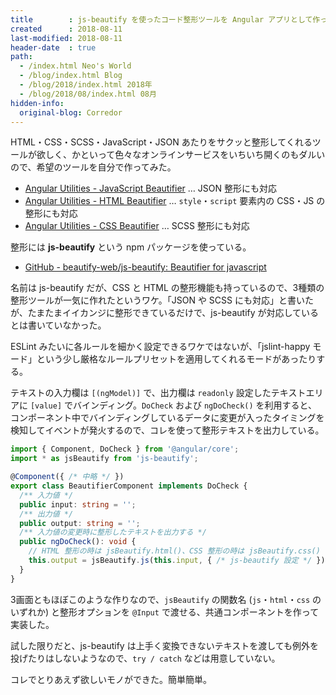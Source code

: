 ```yaml
---
title        : js-beautify を使ったコード整形ツールを Angular アプリとして作った
created      : 2018-08-11
last-modified: 2018-08-11
header-date  : true
path:
  - /index.html Neo's World
  - /blog/index.html Blog
  - /blog/2018/index.html 2018年
  - /blog/2018/08/index.html 08月
hidden-info:
  original-blog: Corredor
---
```


HTML・CSS・SCSS・JavaScript・JSON あたりをサクッと整形してくれるツールが欲しく、かといって色々なオンラインサービスをいちいち開くのもダルいので、希望のツールを自分で作ってみた。

- [Angular Utilities - JavaScript Beautifier](https://neos21.github.io/angular-utilities/beautifier/javascript) … JSON 整形にも対応
- [Angular Utilities - HTML Beautifier](https://neos21.github.io/angular-utilities/beautifier/html) … `style`・`script` 要素内の CSS・JS の整形にも対応
- [Angular Utilities - CSS Beautifier](https://neos21.github.io/angular-utilities/beautifier/css) … SCSS 整形にも対応

整形には __js-beautify__ という npm パッケージを使っている。

- [GitHub - beautify-web/js-beautify: Beautifier for javascript](https://github.com/beautify-web/js-beautify)

名前は js-beautify だが、CSS と HTML の整形機能も持っているので、3種類の整形ツールが一気に作れたというワケ。「JSON や SCSS にも対応」と書いたが、たまたまイイカンジに整形できているだけで、js-beautify が対応しているとは書いていなかった。

ESLint みたいに各ルールを細かく設定できるワケではないが、「jslint-happy モード」という少し厳格なルールプリセットを適用してくれるモードがあったりする。

テキストの入力欄は `[(ngModel)]` で、出力欄は `readonly` 設定したテキストエリアに `[value]` でバインディング。`DoCheck` および `ngDoCheck()` を利用すると、コンポーネント中でバインディングしているデータに変更が入ったタイミングを検知してイベントが発火するので、コレを使って整形テキストを出力している。

```typescript
import { Component, DoCheck } from '@angular/core';
import * as jsBeautify from 'js-beautify';

@Component({ /* 中略 */ })
export class BeautifierComponent implements DoCheck {
  /** 入力値 */
  public input: string = '';
  /** 出力値 */
  public output: string = '';
  /** 入力値の変更時に整形したテキストを出力する */
  public ngDoCheck(): void {
    // HTML 整形の時は jsBeautify.html()、CSS 整形の時は jsBeautify.css() を使う
    this.output = jsBeautify.js(this.input, { /* js-beautify 設定 */ });
  }
}
```

3画面ともほぼこのような作りなので、`jsBeautify` の関数名 (`js`・`html`・`css` のいずれか) と整形オプションを `@Input` で渡せる、共通コンポーネントを作って実装した。

試した限りだと、js-beautify は上手く変換できないテキストを渡しても例外を投げたりはしないようなので、`try / catch` などは用意していない。

コレでとりあえず欲しいモノができた。簡単簡単。

